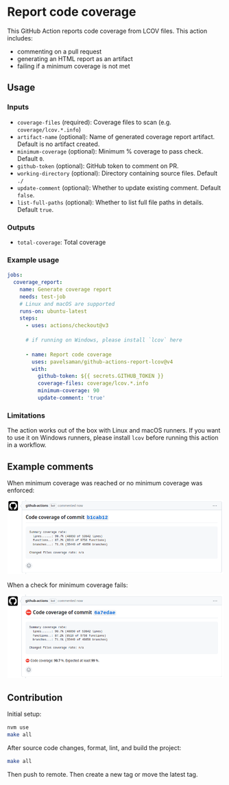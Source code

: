 # Report code coverage

This GitHub Action reports code coverage from LCOV files. This action includes:

- commenting on a pull request
- generating an HTML report as an artifact
- failing if a minimum coverage is not met

## Usage

### Inputs

- `coverage-files` (required): Coverage files to scan (e.g. `coverage/lcov.*.info`)
- `artifact-name` (optional): Name of generated coverage report artifact. Default is no artifact created.
- `minimum-coverage` (optional): Minimum % coverage to pass check. Default `0`.
- `github-token` (optional): GitHub token to comment on PR.
- `working-directory` (optional): Directory containing source files. Default `./`
- `update-comment` (optional): Whether to update existing comment. Default `false`.
- `list-full-paths` (optional): Whether to list full file paths in details. Default `true`.

### Outputs

- `total-coverage`: Total coverage

### Example usage

```yaml
jobs:
  coverage_report:
    name: Generate coverage report
    needs: test-job
    # Linux and macOS are supported
    runs-on: ubuntu-latest
    steps:
      - uses: actions/checkout@v3

      # if running on Windows, please install `lcov` here

      - name: Report code coverage
        uses: pavelsaman/github-actions-report-lcov@v4
        with:
          github-token: ${{ secrets.GITHUB_TOKEN }}
          coverage-files: coverage/lcov.*.info
          minimum-coverage: 90
          update-comment: 'true'
```

### Limitations

The action works out of the box with Linux and macOS runners. If you want to use it on Windows runners, please install `lcov` before running this action in a workflow.

## Example comments

When minimum coverage was reached or no minimum coverage was enforced:

![screenshot](assets/comment-ok.png)

When a check for minimum coverage fails:

![screenshot](assets/comment-failure.png)

## Contribution

Initial setup:

```bash
nvm use
make all
```

After source code changes, format, lint, and build the project:

```bash
make all
```

Then push to remote.
Then create a new tag or move the latest tag.

